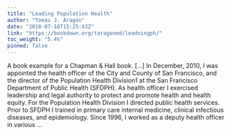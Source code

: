 ```yaml
---
title: "Leading Population Health"
author: "Tomás J. Aragón"
date: "2018-07-18T15:25:43Z"
link: "https://bookdown.org/taragonmd/leadningph/"
toc_weight: "5.4%"
pinned: false
---
```


A book example for a Chapman & Hall book. [...] In December, 2010, I was appointed the health officer of the City and County of San Francisco, and the director of the Population Health Division1 at the San Francisco Department of Public Health (SFDPH). As health officer I exercised leadership and legal authority to protect and promote health and health equity. For the Population Health Division I directed public health services. Prior to SFDPH I trained in primary care internal medicine, clinical infectious diseases, and epidemiology. Since 1996, I worked as a deputy health officer in various  ...
